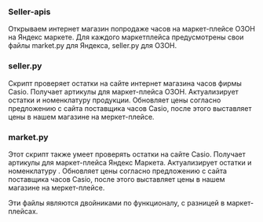 ### Seller-apis
Открываем интернет магазин попродаже часов на маркет-плейсе ОЗОН на Яндекс маркете. 
Для каждого маркетплейса предусмотрены свои файлы market.py для Яндекса, seller.py для ОЗОН.

### seller.py
Скрипт проверяет остатки на сайте интернет магазина часов фирмы Casio. Получает артикулы для маркет-плейса ОЗОН. Актуализирует остатки и номенклатуру продукции. Обновляет цены согласно предложению с сайта поставщика часов Casio, после этого выставляет цены в нашем магазине на меркет-плейсе.

### market.py
Этот скрипт также умеет проверять остатки на сайте Casio. Получает артикулы для маркет-плейса Яндекс Маркета. Актуализирует остатки и номенклатуру . Обновляет цены согласно предложению с сайта поставщика часов Casio, после этого выставляет цены в нашем магазине на меркет-плейсе.

Эти файлы являются двойниками по функционалу, с разницей в маркет-плейсах.